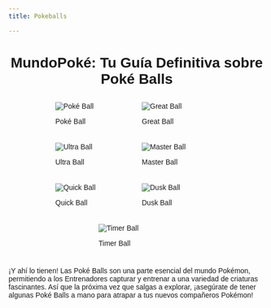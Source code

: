 ```yaml
---
title: Pokeballs

---
```


<html lang="es">
<head>
  <meta charset="UTF-8">
  <meta name="viewport" content="width=device-width, initial-scale=1.0">
  <title>MundoPoké: Tu Guía Definitiva sobre Poké Balls</title>
  <style>
    body {
      font-family: Arial, sans-serif;
      margin: 0;
      padding: 20px;
    }
    h1 {
      text-align: center;
    }
    .pokeball-container {
      display: flex;
      justify-content: center;
      align-items: center;
      flex-wrap: wrap;
    }
    .pokeball {
      width: 150px;
      margin: 10px;
    }
  </style>
</head>
<body>
  <h1>MundoPoké: Tu Guía Definitiva sobre Poké Balls</h1>
  <div class="pokeball-container">
    <div class="pokeball">
      <img src="https://imgs.search.brave.com/4_iskM7r4qnwP2fweoY6FVqA0-EQQKxp-OW6Hzg44-Q/rs:fit:860:0:0/g:ce/aHR0cHM6Ly93YWxs/cGFwZXJzLmNvbS9p/bWFnZXMvZmVhdHVy/ZWQvcG9rZWJhbGwt/cGljdHVyZXMtNXQ4/YTdkcXI0bzBucXNm/cC5qcGc" alt="Poké Ball">
      <p>Poké Ball</p>
    </div>
    <div class="pokeball">
      <img src="https://imgs.search.brave.com/MXLaLjCDE8evjJDdQssl3zds4vcUoes4w127KPywYXM/rs:fit:860:0:0/g:ce/aHR0cHM6Ly9hcmNo/aXZlcy5idWxiYWdh/cmRlbi5uZXQvbWVk/aWEvdXBsb2FkL2Iv/YmYvRHJlYW1fR3Jl/YXRfQmFsbF9TcHJp/dGUucG5n" alt="Great Ball">
      <p>Great Ball</p>
    </div>
    <div class="pokeball">
      <img src="https://imgs.search.brave.com/M1Yg5lRhiz3QpDL7vvUIWcykk8MW_5uMvx5o_t8ArxM/rs:fit:860:0:0/g:ce/aHR0cHM6Ly93d3cu/c2VyZWJpaS5uZXQv/aXRlbWRleC9zcHJp/dGVzL3N2L3VsdHJh/YmFsbC5wbmc" alt="Ultra Ball">
      <p>Ultra Ball</p>
    </div>
    <div class="pokeball">
      <img src="https://imgs.search.brave.com/h_0jMRY1uj77ZJ_RWSWUgtD4jaVZx4RkBAZPKbAZ_rU/rs:fit:860:0:0/g:ce/aHR0cHM6Ly9lbGNv/bWVyY2lvLnBlL3Jl/c2l6ZXIvc3BaZk9M/N2NTRWdhYTRneVNm/Q1U1RDFyRFJJPS81/ODB4MzMwL3NtYXJ0/L2ZpbHRlcnM6Zm9y/bWF0KGpwZWcpOnF1/YWxpdHkoNzUpL2Ns/b3VkZnJvbnQtdXMt/ZWFzdC0xLmltYWdl/cy5hcmNwdWJsaXNo/aW5nLmNvbS9lbGNv/bWVyY2lvL0VGVUla/VFBMRVZGQ0pPSFRU/V1FMUEVXSkQ0Lmpw/Zw" alt="Master Ball">
      <p>Master Ball</p>
    </div>
    <div class="pokeball">
      <img src="https://imgs.search.brave.com/EjL3F1whGu8gM-N8C6-GKHP03SB4EhWGN5me1ZTtbc0/rs:fit:860:0:0/g:ce/aHR0cHM6Ly9hcmNo/aXZlcy5idWxiYWdh/cmRlbi5uZXQvbWVk/aWEvdXBsb2FkLzkv/OTAvRHJlYW1fUXVp/Y2tfQmFsbF9TcHJp/dGUucG5n" alt="Quick Ball">
      <p>Quick Ball</p>
    </div>
    <div class="pokeball">
      <img src="https://imgs.search.brave.com/MWdumwjVvoRfTpWSr5b0pzo6DTeVBpqXTATIgkzD82w/rs:fit:860:0:0/g:ce/aHR0cHM6Ly93cmV5/dGhlLmNvbS9jZG4v/c2hvcC9wcm9kdWN0/cy9EdXNrQmFsbC5w/bmc_dj0xNjgwMDQ3/MjAyJndpZHRoPTE0/NDU" alt="Dusk Ball">
      <p>Dusk Ball</p>
    </div>
    <div class="pokeball">
      <img src="https://imgs.search.brave.com/3kFMAON0sAxlAh9nwKN5zeWwnIDyPiVKjBSAuIaM5nY/rs:fit:860:0:0/g:ce/aHR0cHM6Ly93d3cu/c2VyZWJpaS5uZXQv/aXRlbWRleC9zcHJp/dGVzL3N2L3RpbWVy/YmFsbC5wbmc" alt="Timer Ball">
      <p>Timer Ball</p>
    </div>
  </div>
  <p>¡Y ahí lo tienen! Las Poké Balls son una parte esencial del mundo Pokémon, permitiendo a los Entrenadores capturar y entrenar a una variedad de criaturas fascinantes. Así que la próxima vez que salgas a explorar, ¡asegúrate de tener algunas Poké Balls a mano para atrapar a tus nuevos compañeros Pokémon!</p>
</body>
</html>
